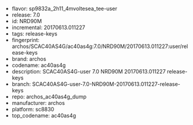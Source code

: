 - flavor: sp9832a_2h11_4mvoltesea_tee-user
- release: 7.0
- id: NRD90M
- incremental: 20170613.011227
- tags: release-keys
- fingerprint: archos/SCAC40AS4G/ac40as4g:7.0/NRD90M/20170613.011227:user/release-keys
- brand: archos
- codename: ac40as4g
- description: SCAC40AS4G-user 7.0 NRD90M 20170613.011227 release-keys
- branch: SCAC40AS4G-user-7.0-NRD90M-20170613.011227-release-keys
- repo: archos_ac40as4g_dump
- manufacturer: archos
- platform: sc8830
- top_codename: ac40as4g

